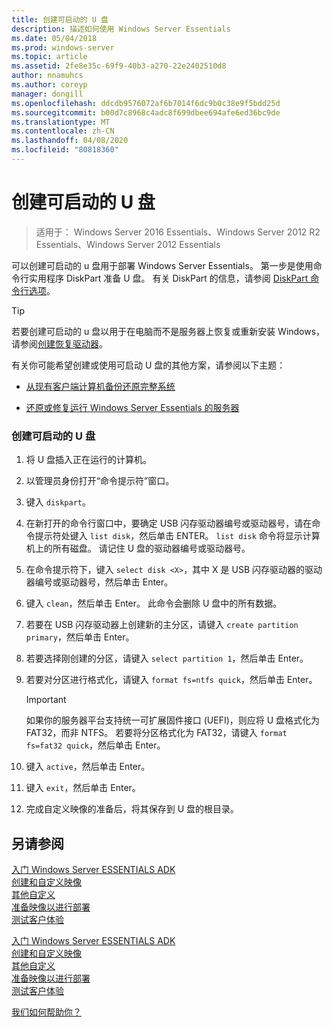 ```yaml
---
title: 创建可启动的 U 盘
description: 描述如何使用 Windows Server Essentials
ms.date: 05/04/2018
ms.prod: windows-server
ms.topic: article
ms.assetid: 2fe8e35c-69f9-40b3-a270-22e2402510d8
author: nnamuhcs
ms.author: coreyp
manager: dongill
ms.openlocfilehash: ddcdb9576072af6b7014f6dc9b0c38e9f5bdd25d
ms.sourcegitcommit: b00d7c8968c4adc8f699dbee694afe6ed36bc9de
ms.translationtype: MT
ms.contentlocale: zh-CN
ms.lasthandoff: 04/08/2020
ms.locfileid: "80818360"
---
```

# <a name="create-a-bootable-usb-flash-drive"></a>创建可启动的 U 盘

>适用于： Windows Server 2016 Essentials、Windows Server 2012 R2 Essentials、Windows Server 2012 Essentials

可以创建可启动的 u 盘用于部署 Windows Server Essentials。 第一步是使用命令行实用程序 DiskPart 准备 U 盘。 有关 DiskPart 的信息，请参阅 [DiskPart 命令行选项](https://go.microsoft.com/fwlink/?LinkId=207073)。  


> [!TIP]
> 若要创建可启动的 u 盘以用于在电脑而不是服务器上恢复或重新安装 Windows，请参阅[创建恢复驱动器](https://support.microsoft.com/help/4026852/windows-create-a-recovery-drive)。
  
 有关你可能希望创建或使用可启动 U 盘的其他方案，请参阅以下主题：  
  
-   [从现有客户端计算机备份还原完整系统](../manage/restore-a-full-system-from-an-existing-client-computer-backup.md)  
  
-   [还原或修复运行 Windows Server Essentials 的服务器](../manage/restore-or-repair-your-server-running-windows-server-essentials.md)  

  
### <a name="to-create-a-bootable-usb-flash-drive"></a>创建可启动的 U 盘  
  
1.  将 U 盘插入正在运行的计算机。  
  
2.  以管理员身份打开“命令提示符”窗口。  
  
3.  键入 `diskpart`。  
  
4.  在新打开的命令行窗口中，要确定 USB 闪存驱动器编号或驱动器号，请在命令提示符处键入 `list disk`，然后单击 ENTER。 `list disk` 命令将显示计算机上的所有磁盘。 请记住 U 盘的驱动器编号或驱动器号。  
  
5.  在命令提示符下，键入 `select disk <X>`，其中 X 是 USB 闪存驱动器的驱动器编号或驱动器号，然后单击 Enter。  
  
6.  键入 `clean`，然后单击 Enter。 此命令会删除 U 盘中的所有数据。  
  
7.  若要在 USB 闪存驱动器上创建新的主分区，请键入 `create partition primary`，然后单击 Enter。  
  
8.  若要选择刚创建的分区，请键入 `select partition 1`，然后单击 Enter。  
  
9. 若要对分区进行格式化，请键入 `format fs=ntfs quick`，然后单击 Enter。  
  
    > [!IMPORTANT]
    >  如果你的服务器平台支持统一可扩展固件接口 (UEFI)，则应将 U 盘格式化为 FAT32，而非 NTFS。 若要将分区格式化为 FAT32，请键入 `format fs=fat32 quick`，然后单击 Enter。  
  
10. 键入 `active`，然后单击 Enter。  
  
11. 键入 `exit`，然后单击 Enter。  
  
12. 完成自定义映像的准备后，将其保存到 U 盘的根目录。  
  
## <a name="see-also"></a>另请参阅  

 [入门 Windows Server ESSENTIALS ADK](Getting-Started-with-the-Windows-Server-Essentials-ADK.md)   
 [创建和自定义映像](Creating-and-Customizing-the-Image.md)   
 [其他自定义](Additional-Customizations.md)   
 [准备映像以进行部署](Preparing-the-Image-for-Deployment.md)   
 [测试客户体验](Testing-the-Customer-Experience.md)   

 [入门 Windows Server ESSENTIALS ADK](../install/Getting-Started-with-the-Windows-Server-Essentials-ADK.md)   
 [创建和自定义映像](../install/Creating-and-Customizing-the-Image.md)   
 [其他自定义](../install/Additional-Customizations.md)   
 [准备映像以进行部署](../install/Preparing-the-Image-for-Deployment.md)   
 [测试客户体验](../install/Testing-the-Customer-Experience.md)   

 [我们如何帮助你？](https://windows.microsoft.com/windows/support)
